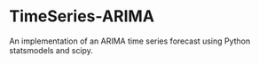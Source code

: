 # TimeSeries-ARIMA
An implementation of an ARIMA time series forecast using Python statsmodels and scipy.
